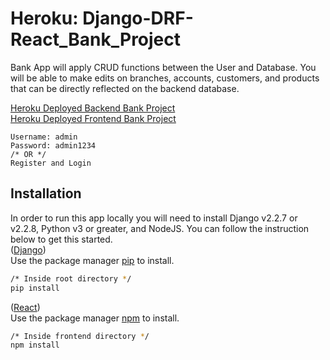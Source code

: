 # Heroku: Django-DRF-React_Bank_Project
Bank App will apply CRUD functions between the User and Database. You will be able to make edits on branches, accounts, customers, and products that can be directly reflected on the backend database.

[Heroku Deployed Backend Bank Project](https://backend-bank-yuki.herokuapp.com/)<br>
[Heroku Deployed Frontend Bank Project](https://frontend-bank-yuki.herokuapp.com/)

```
Username: admin
Password: admin1234
/* OR */
Register and Login
```

## Installation 
In order to run this app locally you will need to install Django v2.2.7 or v2.2.8, Python v3 or greater, and NodeJS. You can follow the instruction below to get this started.<br>
([Django](https://www.djangoproject.com/)) <br>
Use the package manager [pip](https://pip.pypa.io/en/stable/) to install.

```bash
/* Inside root directory */
pip install
```
([React](https://reactjs.org/)) <br> 
Use the package manager [npm](https://www.npmjs.com/get-npm) to install.
```bash
/* Inside frontend directory */
npm install
```
